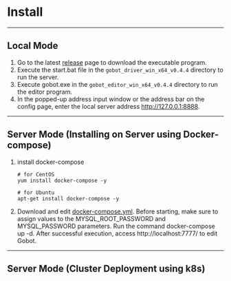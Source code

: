 # Install

---

## Local Mode
1. Go to the latest [release](https://github.com/pojol/gobot/releases/tag/v0.4.4) page to download the executable program.
2. Execute the start.bat file in the `gobot_driver_win_x64_v0.4.4` directory to run the server.
3. Execute gobot.exe in the `gobot_editor_win_x64_v0.4.4` directory to run the editor program.
4. In the popped-up address input window or the address bar on the config page, enter the local server address http://127.0.0.1:8888.

---

## Server Mode (Installing on Server using Docker-compose)
1. install docker-compose
    ```shell
    # for CentOS
    yum install docker-compose -y

    # for Ubuntu
    apt-get install docker-compose -y
    ```
2. Download and edit [docker-compose.yml](https://github.com/pojol/gobot-driver/blob/develop/docker-compose.yml). Before starting, make sure to assign values to the MYSQL_ROOT_PASSWORD and MYSQL_PASSWORD parameters.
Run the command docker-compose up -d. After successful execution, access http://localhost:7777/ to edit Gobot.

--- 

## Server Mode (Cluster Deployment using k8s)
